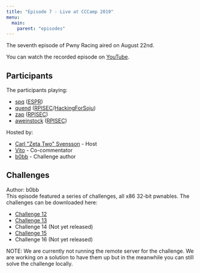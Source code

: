 ```yaml
---
title: "Episode 7 - Live at CCCamp 2019"
menu:
  main:
    parent: "episodes"
---
```


The seventh episode of Pwny Racing aired on August 22nd.  

You can watch the recorded episode on [YouTube](https://www.youtube.com/watch?v=6t-JVBVVXic).

## Participants

The participants playing:

* [spq](https://twitter.com/spq) ([ESPR](https://ctftime.org/team/285))
* [quend](https://twitter.com/Calaquendi44) ([RPISEC](https://ctftime.org/team/572)/[HackingForSoju](https://ctftime.org/team/3208))
* [zap](https://twitter.com/zap_rpisec) ([RPISEC](https://ctftime.org/team/572))
* [aweinstock](https://aweinstock.com/) ([RPISEC](https://ctftime.org/team/572))

Hosted by:

* [Carl "Zeta Two" Svensson](https://twitter.com/ZetaTwo) - Host
* [Vito](https://twitter.com/Vito_lbs) - Co-commentator
* [b0bb](https://twitter.com/0xb0bb) - Challenge author

## Challenges

Author: b0bb  
This episode featured a series of challenges, all x86 32-bit pwnables.
The challenges can be downloaded here:

* [Challenge 12](/challenges/chall12-dist.tgz)
* [Challenge 13](/challenges/chall13-dist.tgz)
* Challenge 14 (Not yet released)
* [Challenge 15](/challenges/chall15-dist.tgz)
* Challenge 16 (Not yet released)

NOTE: We are currently not running the remote server for the challenge. We are working on a solution to have them up but in the meanwhile you can still solve the challenge locally.
